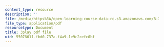 ```yaml
---
content_type: resource
description: ''
file: /media/https%3A/open-learning-course-data-rc.s3.amazonaws.com/8-333-statistical-mechanics-i-statistical-mechanics-of-particles-fall-2013/55078611fbd0737af4a91e9c2cefc0bf_ybCsMYk5xMg.pdf
file_type: application/pdf
resourcetype: Document
title: 3play pdf file
uid: 55078611-fbd0-737a-f4a9-1e9c2cefc0bf
---
```

